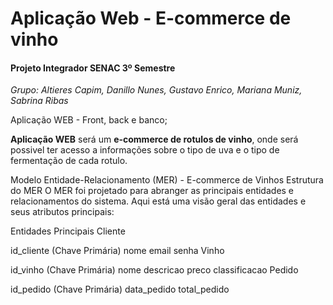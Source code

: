 # Aplicação Web - E-commerce de vinho

<h4>Projeto Integrador SENAC 3º Semestre</h4>

_Grupo: Altieres Capim, Danillo Nunes, Gustavo Enrico, Mariana Muniz, Sabrina Ribas_

Aplicação WEB - Front, back e banco;

**Aplicação WEB** será um **e-commerce de rotulos de vinho**, onde será possivel ter acesso a informações sobre o tipo de uva e o tipo de fermentação de cada rotulo.


Modelo Entidade-Relacionamento (MER) - E-commerce de Vinhos
Estrutura do MER
O MER foi projetado para abranger as principais entidades e relacionamentos do sistema. Aqui está uma visão geral das entidades e seus atributos principais:

Entidades Principais
Cliente

id_cliente (Chave Primária)
nome
email
senha
Vinho

id_vinho (Chave Primária)
nome
descricao
preco
classificacao
Pedido

id_pedido (Chave Primária)
data_pedido
total_pedido

